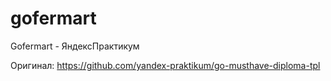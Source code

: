 # gofermart
Gofermart - ЯндексПрактикум


Оригинал: https://github.com/yandex-praktikum/go-musthave-diploma-tpl